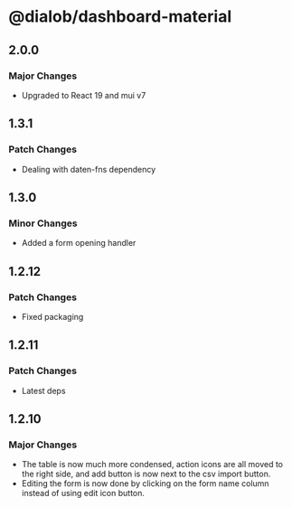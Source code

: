 # @dialob/dashboard-material

## 2.0.0

### Major Changes

- Upgraded to React 19 and mui v7

## 1.3.1

### Patch Changes

- Dealing with daten-fns dependency

## 1.3.0

### Minor Changes

- Added a form opening handler

## 1.2.12

### Patch Changes

- Fixed packaging

## 1.2.11

### Patch Changes

- Latest deps

## 1.2.10

### Major Changes

- The table is now much more condensed, action icons are all moved to the right side, and add button is now next to the csv import button.
- Editing the form is now done by clicking on the form name column instead of using edit icon button.
